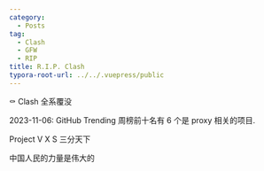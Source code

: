 ```yaml
---
category:
  - Posts
tag:
  - Clash
  - GFW
  - RIP
title: R.I.P. Clash
typora-root-url: ../../.vuepress/public
---
```


:coffin: Clash 全系覆没

2023-11-06: GitHub Trending 周榜前十名有 6 个是 proxy 相关的项目.

Project V X S 三分天下

中国人民的力量是伟大的
